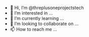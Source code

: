 - 👋 Hi, I’m @threplusoneprojectstech
- 👀 I’m interested in ...
- 🌱 I’m currently learning ...
- 💞️ I’m looking to collaborate on ...
- 📫 How to reach me ...

<!---
threplusoneprojectstech/threplusoneprojectstech is a ✨ special ✨ repository because its `README.md` (this file) appears on your GitHub profile.
You can click the Preview link to take a look at your changes.
--->

